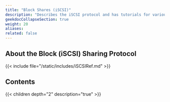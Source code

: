 ```yaml
---
title: "Block Shares (iSCSI)"
description: "Describes the iSCSI protocol and has tutorials for various configuration scenarios."
geekdocCollapseSection: true
weight: 20
aliases: 
related: false
---
```


## About the Block (iSCSI) Sharing Protocol

{{< include file="/static/includes/iSCSIRef.md" >}}

## Contents

{{< children depth="2" description="true" >}}
